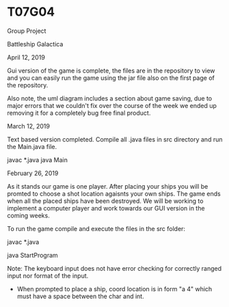 # T07G04
Group Project

Battleship Galactica

April 12, 2019

Gui version of the game is complete, the files are in the repository to view and you can easily run the game using the jar file also on the first page of the repository.

Also note, the uml diagram includes a section about game saving, due to major errors that we couldn't fix over the course of the week we ended up removing it for a completely bug free final product.


March 12, 2019

Text based version completed.
  Compile all .java files in src directory and run the Main.java file.

  javac *.java
  java Main


February 26, 2019

As it stands our game is one player. After placing your ships you will be promted to choose a shot location agaisnts your own ships. The game ends when all the placed ships have been destroyed. We will be working to implement a computer player and work towards our GUI version in the coming weeks.

To run the game compile and execute the files in the src folder:

  javac *.java
  
  java StartProgram

Note: The keyboard input does not have error checking for correctly ranged input nor format of the input.
  - When prompted to place a ship, coord location is in form "a 4" which must have a space between the char and int.
  
